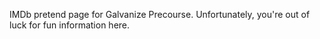 IMDb pretend page for Galvanize Precourse. Unfortunately, you're out of luck for fun information here.
